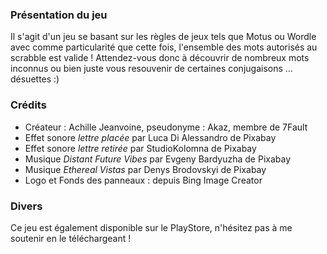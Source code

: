 ### Présentation du jeu
Il s'agit d'un jeu se basant sur les règles de jeux tels que Motus ou Wordle avec comme particularité que cette fois, l'ensemble des mots autorisés au scrabble est valide !
Attendez-vous donc à découvrir de nombreux mots inconnus ou bien juste vous resouvenir de certaines conjugaisons ... désuettes :)

### Crédits
- Créateur : Achille Jeanvoine, pseudonyme : Akaz, membre de 7Fault
- Effet sonore <i> lettre placée</i> par Luca Di Alessandro de Pixabay
- Effet sonore <i> lettre retirée</i> par StudioKolomna de Pixabay
- Musique <i> Distant Future Vibes </i> par Evgeny Bardyuzha de Pixabay 
- Musique <i> Ethereal Vistas </i> par Denys Brodovskyi de Pixabay
- Logo et Fonds des panneaux : depuis Bing Image Creator

### Divers
Ce jeu est également disponible sur le PlayStore, n'hésitez pas à me soutenir en le téléchargeant !
